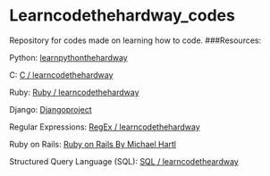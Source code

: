 # Learncodethehardway_codes
Repository for codes made on learning how to code.
###Resources:

Python:   [learnpythonthehardway](learnpythonthehardway.org)

C:   [C / learncodethehardway](c.learncodethehardway.org)

Ruby: [Ruby / learncodethehardway](learnrubythehardway.org/)

Django: [Djangoproject](docs.djangoproject.com/)

Regular Expressions:  [RegEx / learncodethehardway](regex.learncodethehardway.org/)

Ruby on Rails: [Ruby on Rails By Michael Hartl](https://www.railstutorial.org/)

Structured Query Language (SQL): [SQL / learncodetheardway](sql.learncodethehardway.org/)
